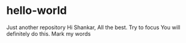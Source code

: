 # hello-world
Just another repository
Hi Shankar, All the best. Try to focus
You will definitely do this.
Mark my words
